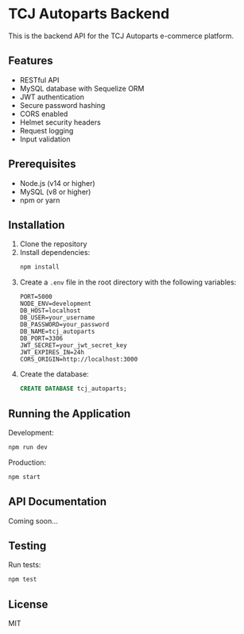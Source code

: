 # TCJ Autoparts Backend

This is the backend API for the TCJ Autoparts e-commerce platform.

## Features

- RESTful API
- MySQL database with Sequelize ORM
- JWT authentication
- Secure password hashing
- CORS enabled
- Helmet security headers
- Request logging
- Input validation

## Prerequisites

- Node.js (v14 or higher)
- MySQL (v8 or higher)
- npm or yarn

## Installation

1. Clone the repository
2. Install dependencies:
   ```bash
   npm install
   ```
3. Create a `.env` file in the root directory with the following variables:
   ```
   PORT=5000
   NODE_ENV=development
   DB_HOST=localhost
   DB_USER=your_username
   DB_PASSWORD=your_password
   DB_NAME=tcj_autoparts
   DB_PORT=3306
   JWT_SECRET=your_jwt_secret_key
   JWT_EXPIRES_IN=24h
   CORS_ORIGIN=http://localhost:3000
   ```
4. Create the database:
   ```sql
   CREATE DATABASE tcj_autoparts;
   ```

## Running the Application

Development:
```bash
npm run dev
```

Production:
```bash
npm start
```

## API Documentation

Coming soon...

## Testing

Run tests:
```bash
npm test
```

## License

MIT 